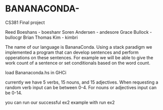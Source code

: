 # BANANACONDA-
CS381 Final project

Reed Boeshans    - boeshanr
Soren Andersen   - andesore
Grace Bullock  	 - bullocgr
Brian Thomas Kim - kimbri

The name of our language is BananaConda. Using a stack paradigm we implemented a
program that can develop sentences and perform opperations on these sentences.
For example we will be able to give the work count of a sentence or set conditionals
based on the word count.

load Bananaconda.hs in GHCi

currently we have 5 verbs, 15 nouns, and 15 adjectives. When requesting a random verb input can be between 0-4.  For nouns or adjectives input can be 0-14.

you can run our successful ex2 example with
run ex2
